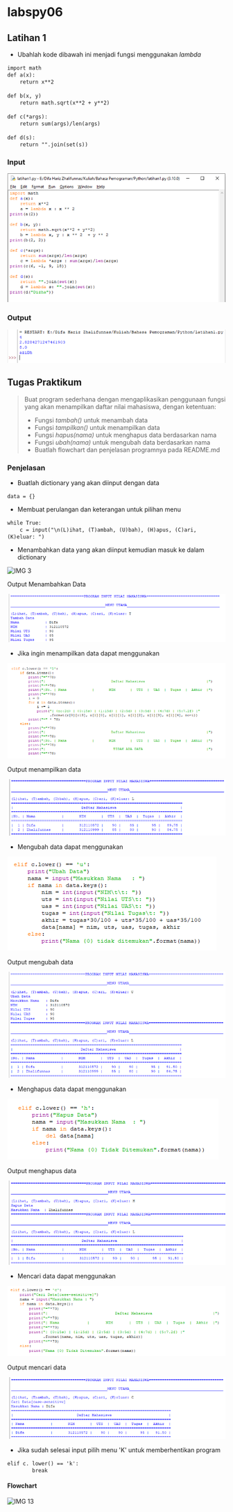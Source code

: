 # labspy06
## Latihan 1
- Ubahlah kode dibawah ini menjadi fungsi menggunakan *lambda*

```
import math
def a(x):
    return x**2

def b(x, y)
    return math.sqrt(x**2 + y**2)  

def c(*args):
    return sum(args)/len(args)

def d(s):
    return "".join(set(s))
```

### Input

![IMG 1](screenshot/1.png)

### Output

![IMG 2](screenshot/2.png)

## Tugas Praktikum
> Buat program sederhana dengan mengaplikasikan penggunaan fungsi yang akan menampilkan daftar nilai mahasiswa, dengan ketentuan:
> - Fungsi *tambah()* untuk menambah data
> - Fungsi *tampilkan()* untuk menampilkan data
> - Fungsi *hapus(nama)* untuk menghapus data berdasarkan nama
> - Fungsi *ubah(nama)* untuk mengubah data berdasarkan nama
> - Buatlah flowchart dan penjelasan programnya pada README.md

### Penjelasan
- Buatlah dictionary yang akan diinput dengan data
```
data = {}
```

- Membuat perulangan dan keterangan untuk pilihan menu
```
while True:
    c = input("\n(L)ihat, (T)ambah, (U)bah), (H)apus, (C)ari, (K)eluar: ")
```

- Menambahkan data yang akan diinput kemudian masuk ke dalam dictionary

![IMG 3](screenhot/3.png)

Output Menambahkan Data

![IMG 4](screenshot/4.png)

- Jika ingin menampilkan data dapat menggunakan

![IMG 5](screenshot/5.png)

Output menampilkan data

![IMG 6](screenshot/6.png)

- Mengubah data dapat menggunakan

![IMG 7](screenshot/7.png)

Output mengubah data

![IMG 8](screenshot/8.png)

- Menghapus data dapat menggunakan

![IMG 9](screenshot/9.png)

Output menghapus data

![IMG 10](screenshot/10.png)

- Mencari data dapat menggunakan

![IMG 11](screenshot/11.png)

Output mencari data

![IMG 12](screenshot/12.png)

- Jika sudah selesai input pilih menu 'K' untuk memberhentikan program
```
elif c. lower() == 'k':
        break
```

#### Flowchart

![IMG 13](flowchart.png)